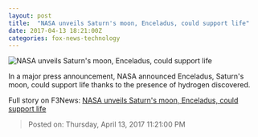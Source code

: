```yaml
---
layout: post
title:  "NASA unveils Saturn's moon, Enceladus, could support life"
date: 2017-04-13 18:21:00Z
categories: fox-news-technology
---
```


![NASA unveils Saturn's moon, Enceladus, could support life](http://a57.foxnews.com/images.foxnews.com/content/fox-news/tech/2017/04/13/nasa-unveils-saturns-moon-enceladus-could-support-life/_jcr_content/par/featured-media/media-0.img.jpg/0/0/1492108876366.jpg?ve=1)

In a major press announcement, NASA announced Enceladus, Saturn's moon, could support life thanks to the presence of hydrogen discovered.


Full story on F3News: [NASA unveils Saturn's moon, Enceladus, could support life](http://www.f3nws.com/n/PbDeyG)

> Posted on: Thursday, April 13, 2017 11:21:00 PM
